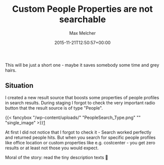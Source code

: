 ﻿---
title: Custom People Properties are not searchable
author: Max Melcher
aliases:
   - "/post/2015-11-21-custom-people-properties-are-not-searchable/"
2015: "11"
type: post
date: 2015-11-21T12:50:57+00:00
url: /2015/11/custom-people-properties-are-not-searchable/
yourls_shorturl:
  - http://melcher.it/s/6k
categories:
  - Search
  - SharePoint 2007
  - SharePoint 2010
  - SharePoint 2013

---
This will be just a short one - maybe it saves somebody some time and grey hairs.

## Situation

I created a new result source that boosts some properties of people profiles in search results. During staging I forgot to check the very important radio button that the result source is of type "People".

{{< fancybox "/wp-content/uploads/" "PeopleSearch_Type.png" "" "single_image" >}}[1]

At first I did not notice that I forgot to check it - Search worked perfectly and returned people hits. But when you search for specific people profiles like office location or custom properties like e.g. costcenter - you get zero results or at least not those you would expect.

Moral of the story: read the tiny description texts 🙂

&nbsp;

&nbsp;

&nbsp;

 [1]: https://melcher.it/wp-content/uploads/PeopleSearch_Type.png
